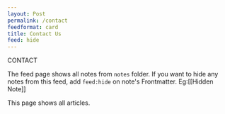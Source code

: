```yaml
---
layout: Post
permalink: /contact
feedformat: card
title: Contact Us
feed: hide
---
```


CONTACT


The feed page shows all notes from `notes` folder. If you want to hide any notes from this feed, add `feed:hide` on note's Frontmatter. Eg:[[Hidden Note]]

This page shows all articles. 